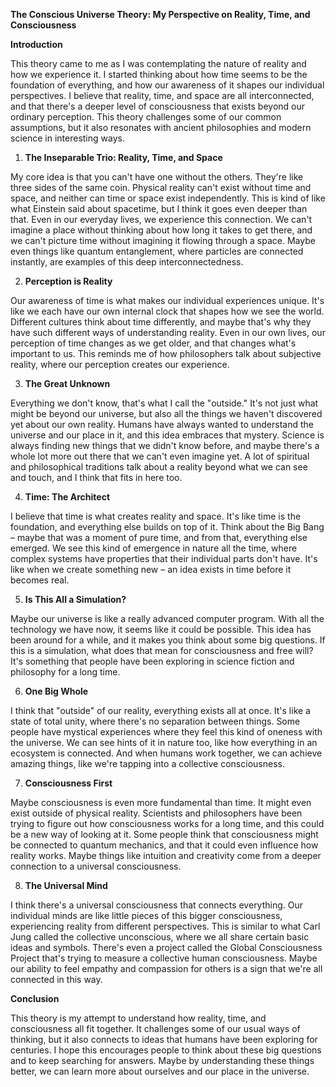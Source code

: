 **The Conscious Universe Theory: My Perspective on Reality, Time, and Consciousness**

**Introduction**

This theory came to me as I was contemplating the nature of reality and how we experience it. I started thinking about how time seems to be the foundation of everything, and how our awareness of it shapes our individual perspectives. I believe that reality, time, and space are all interconnected, and that there's a deeper level of consciousness that exists beyond our ordinary perception. This theory challenges some of our common assumptions, but it also resonates with ancient philosophies and modern science in interesting ways.

1. **The Inseparable Trio: Reality, Time, and Space**

My core idea is that you can't have one without the others. They're like three sides of the same coin. Physical reality can't exist without time and space, and neither can time or space exist independently. This is kind of like what Einstein said about spacetime, but I think it goes even deeper than that. Even in our everyday lives, we experience this connection. We can't imagine a place without thinking about how long it takes to get there, and we can't picture time without imagining it flowing through a space. Maybe even things like quantum entanglement, where particles are connected instantly, are examples of this deep interconnectedness.

2. **Perception is Reality**

Our awareness of time is what makes our individual experiences unique. It's like we each have our own internal clock that shapes how we see the world. Different cultures think about time differently, and maybe that's why they have such different ways of understanding reality. Even in our own lives, our perception of time changes as we get older, and that changes what's important to us. This reminds me of how philosophers talk about subjective reality, where our perception creates our experience.

3. **The Great Unknown**

Everything we don't know, that's what I call the "outside." It's not just what might be beyond our universe, but also all the things we haven't discovered yet about our own reality. Humans have always wanted to understand the universe and our place in it, and this idea embraces that mystery. Science is always finding new things that we didn't know before, and maybe there's a whole lot more out there that we can't even imagine yet. A lot of spiritual and philosophical traditions talk about a reality beyond what we can see and touch, and I think that fits in here too.

4. **Time: The Architect**

I believe that time is what creates reality and space. It's like time is the foundation, and everything else builds on top of it. Think about the Big Bang – maybe that was a moment of pure time, and from that, everything else emerged. We see this kind of emergence in nature all the time, where complex systems have properties that their individual parts don't have. It's like when we create something new – an idea exists in time before it becomes real.

5. **Is This All a Simulation?**

Maybe our universe is like a really advanced computer program. With all the technology we have now, it seems like it could be possible. This idea has been around for a while, and it makes you think about some big questions. If this is a simulation, what does that mean for consciousness and free will? It's something that people have been exploring in science fiction and philosophy for a long time.

6. **One Big Whole**

I think that "outside" of our reality, everything exists all at once. It's like a state of total unity, where there's no separation between things. Some people have mystical experiences where they feel this kind of oneness with the universe. We can see hints of it in nature too, like how everything in an ecosystem is connected. And when humans work together, we can achieve amazing things, like we're tapping into a collective consciousness.

7. **Consciousness First**

Maybe consciousness is even more fundamental than time. It might even exist outside of physical reality. Scientists and philosophers have been trying to figure out how consciousness works for a long time, and this could be a new way of looking at it. Some people think that consciousness might be connected to quantum mechanics, and that it could even influence how reality works. Maybe things like intuition and creativity come from a deeper connection to a universal consciousness.

8. **The Universal Mind**

I think there's a universal consciousness that connects everything. Our individual minds are like little pieces of this bigger consciousness, experiencing reality from different perspectives. This is similar to what Carl Jung called the collective unconscious, where we all share certain basic ideas and symbols. There's even a project called the Global Consciousness Project that's trying to measure a collective human consciousness. Maybe our ability to feel empathy and compassion for others is a sign that we're all connected in this way.

**Conclusion**

This theory is my attempt to understand how reality, time, and consciousness all fit together. It challenges some of our usual ways of thinking, but it also connects to ideas that humans have been exploring for centuries. I hope this encourages people to think about these big questions and to keep searching for answers. Maybe by understanding these things better, we can learn more about ourselves and our place in the universe. 
